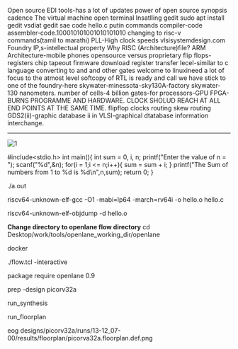 Open source EDI tools-has a lot of updates
power of open source
synopsis cadence
The virtual machine
open terminal
Insatlling gedit
sudo apt install gedit
vsdiat
gedit
sae code hello.c
putin commands
compiler-code
assembler-code.100010101001010101010
changing to risc-v commands(tamil to marathi)
PLL-High clock speeds
vlsisystemdesign.com
Foundry IP,s-intellectual property
Why RISC (Architecture)file?
ARM Architecture-mobile phones
opensource versus proprietary
flip flops-registers
chip tapeout
firmware download
register transfer lecel-similar to c language converting to and and other gates
welcome to linuxineed a lot of focus to the atmost level
softcopy of RTL is ready and call
we have stick to one of the foundry-here skywater-minessota-sky130A-factory skywater-130 nanometers.
number of cells-4 billion gates-for processors-GPU
FPGA-BURNS PROGRAMME AND HARDWARE.
CLOCK SHOLUD REACH AT ALL END POINTS AT THE SAME TIME.
flipflop clocks
routing
skew
routing
GDS2(ii)-graphic database ii in VLSI-graphical dtatabase information interchange.

------------------------------------------------------------------------------------------------------------------------------------------------------------------------------------------------
![1](https://github.com/user-attachments/assets/b916021f-4ede-486a-8ca5-85ce0cdac1af)

#include<stdio.h> int main(){ int sum = 0, i, n; printf("Enter the value of n = "); scanf("%d",&n); for(i = 1;i <= n;i++){ sum = sum + i; } printf("The Sum of numbers from 1 to %d is %d\n",n,sum); return 0; }

./a.out

riscv64-unknown-elf-gcc -O1 -mabi=lp64 -march=rv64i -o hello.o hello.c

riscv64-unknown-elf-objdump -d hello.o

**Change directory to openlane flow directory**
cd Desktop/work/tools/openlane_working_dir/openlane

docker

./flow.tcl -interactive

package require openlane 0.9

prep -design picorv32a

run_synthesis

run_floorplan

eog designs/picorv32a/runs/13-12_07-00/results/floorplan/picorva32a.floorplan.def.png


